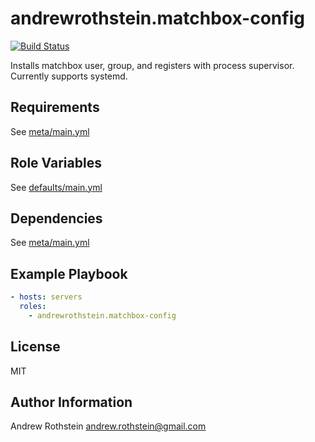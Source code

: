 andrewrothstein.matchbox-config
=========
[![Build Status](https://travis-ci.org/andrewrothstein/ansible-matchbox-config.svg?branch=master)](https://travis-ci.org/andrewrothstein/ansible-matchbox-config)

Installs matchbox user, group, and registers with process supervisor. Currently supports systemd.

Requirements
------------

See [meta/main.yml](meta/main.yml)

Role Variables
--------------

See [defaults/main.yml](defaults/main.yml)

Dependencies
------------

See [meta/main.yml](meta/main.yml)

Example Playbook
----------------

```yml
- hosts: servers
  roles:
    - andrewrothstein.matchbox-config
```

License
-------

MIT

Author Information
------------------

Andrew Rothstein <andrew.rothstein@gmail.com>
